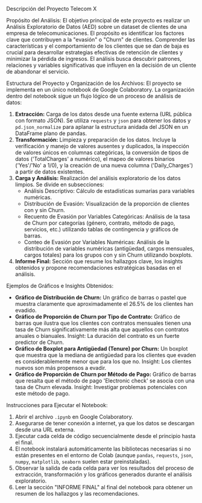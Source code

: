 Descripción del Proyecto Telecom X

Propósito del Análisis:
El objetivo principal de este proyecto es realizar un Análisis Exploratorio de Datos (AED) sobre un dataset de clientes de una empresa de telecomunicaciones. El propósito es identificar los factores clave que contribuyen a la "evasión" o "Churn" de clientes. Comprender las características y el comportamiento de los clientes que se dan de baja es crucial para desarrollar estrategias efectivas de retención de clientes y minimizar la pérdida de ingresos. El análisis busca descubrir patrones, relaciones y variables significativas que influyen en la decisión de un cliente de abandonar el servicio.

Estructura del Proyecto y Organización de los Archivos:
El proyecto se implementa en un único notebook de Google Colaboratory. La organización dentro del notebook sigue un flujo lógico de un proceso de análisis de datos:
1.  **Extracción:** Carga de los datos desde una fuente externa (URL pública con formato JSON). Se utiliza `requests` y `json` para obtener los datos y `pd.json_normalize` para aplanar la estructura anidada del JSON en un DataFrame plano de pandas.
2.  **Transformación:** Limpieza y preparación de los datos. Incluye la verificación y manejo de valores ausentes y duplicados, la inspección de valores únicos en columnas categóricas, la conversión de tipos de datos ('TotalCharges' a numérico), el mapeo de valores binarios ('Yes'/'No' a 1/0), y la creación de una nueva columna ('Daily_Charges') a partir de datos existentes.
3.  **Carga y Análisis:** Realización del análisis exploratorio de los datos limpios. Se divide en subsecciones:
    *   Análisis Descriptivo: Cálculo de estadísticas sumarias para variables numéricas.
    *   Distribución de Evasión: Visualización de la proporción de clientes con y sin Churn.
    *   Recuento de Evasión por Variables Categóricas: Análisis de la tasa de Churn por categorías (género, contrato, método de pago, servicios, etc.) utilizando tablas de contingencia y gráficos de barras.
    *   Conteo de Evasión por Variables Numéricas: Análisis de la distribución de variables numéricas (antigüedad, cargos mensuales, cargos totales) para los grupos con y sin Churn utilizando boxplots.
4.  **Informe Final:** Sección que resume los hallazgos clave, los insights obtenidos y propone recomendaciones estratégicas basadas en el análisis.

Ejemplos de Gráficos e Insights Obtenidos:
*   **Gráfico de Distribución de Churn:** Un gráfico de barras o pastel que muestra claramente que aproximadamente el 26.5% de los clientes han evadido.
*   **Gráfico de Proporción de Churn por Tipo de Contrato:** Gráfico de barras que ilustra que los clientes con contratos mensuales tienen una tasa de Churn significativamente más alta que aquellos con contratos anuales o bianuales. Insight: La duración del contrato es un fuerte predictor de Churn.
*   **Gráfico de Boxplot para Antigüedad (Tenure) por Churn:** Un boxplot que muestra que la mediana de antigüedad para los clientes que evaden es considerablemente menor que para los que no. Insight: Los clientes nuevos son más propensos a evadir.
*   **Gráfico de Proporción de Churn por Método de Pago:** Gráfico de barras que resalta que el método de pago 'Electronic check' se asocia con una tasa de Churn elevada. Insight: Investigar problemas potenciales con este método de pago.

Instrucciones para Ejecutar el Notebook:
1.  Abrir el archivo `.ipynb` en Google Colaboratory.
2.  Asegurarse de tener conexión a internet, ya que los datos se descargan desde una URL externa.
3.  Ejecutar cada celda de código secuencialmente desde el principio hasta el final.
4.  El notebook instalará automáticamente las bibliotecas necesarias si no están presentes en el entorno de Colab (aunque `pandas`, `requests`, `json`, `numpy`, `matplotlib`, `seaborn` suelen estar preinstaladas).
5.  Observar la salida de cada celda para ver los resultados del proceso de extracción, transformación y los gráficos generados durante el análisis exploratorio.
6.  Leer la sección "INFORME FINAL" al final del notebook para obtener un resumen de los hallazgos y las recomendaciones.
